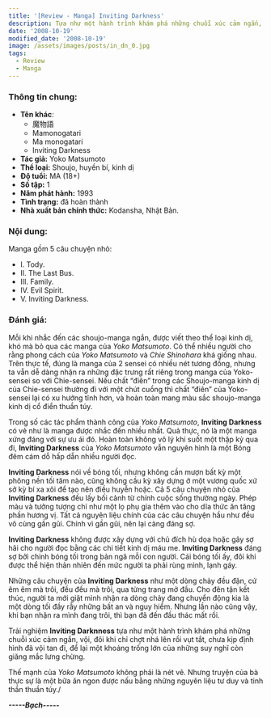 ```yaml
---
title: '[Review - Manga] Inviting Darkness'
description: Tựa như một hành trình khám phá những chuỗi xúc cảm ngắn, vội, đôi khi chỉ chợt nhá lên rồi vụt tắt, chưa kịp định hình đã vội tan đi, để lại một khoảng trống lớn của những suy nghĩ còn giăng mắc lưng chừng. 
date: '2008-10-19'
modified_date: '2008-10-19'
image: /assets/images/posts/in_dn_0.jpg
tags:
  - Review
  - Manga
---
```


### Thông tin chung:
- **Tên khác**:
  - 魔物語
  - Mamonogatari
  - Ma monogatari
  - Inviting Darkness
- **Tác giả:** Yoko Matsumoto
- **Thể loại:** Shoujo, huyền bí, kinh dị
- **Độ tuổi:** MA (18+)
- **Số tập:** 1
- **Năm phát hành:** 1993
- **Tình trạng:** đã hoàn thành
- **Nhà xuất bản chính thức:** Kodansha, Nhật Bản.



 
### Nội dung: 

Manga gồm 5 câu chuyện nhỏ:

* I. Tody.
* II. The Last Bus.
* III. Family.
* IV. Evil Spirit.
* V. Inviting Darkness.

### Đánh giá:

Mỗi khi nhắc đến các shoujo-manga ngắn, được viết theo thể loại kinh dị, khó mà bỏ qua các manga của _Yoko Matsumoto_. Có thể nhiều người cho rằng phong cách của _Yoko Matsumoto_ và _Chie Shinohara_ khá giống nhau. Trên thực tế, đúng là manga của 2 sensei có nhiều nét tương đồng, nhưng ta vẫn dễ dàng nhận ra những đặc trưng rất riêng trong manga của Yoko-sensei so với Chie-sensei. Nếu chất “điên” trong các Shoujo-manga kinh dị của Chie-sensei thường đi với một chút cuồng thì chất “điên” của Yoko-sensei lại có xu hướng tĩnh hơn, và hoàn toàn mang màu sắc shoujo-manga kinh dị cổ điển thuần túy.



Trong số các tác phẩm thành công của _Yoko Matsumoto_, **Inviting Darkness** có vẻ như là manga được nhắc đến nhiều nhất. Quả thực, nó là một manga xứng đáng với sự ưu ái đó. Hoàn toàn không vô lý khi suốt một thập kỷ qua đi, **Inviting Darkness** của _Yoko Matsumoto_ vẫn nguyên hình là một Bóng đêm cám dỗ hấp dẫn nhiều người đọc.



**Inviting Darkness** nói về bóng tối, nhưng không cần mượn bất kỳ một phông nền tối tăm nào, cũng không cầu kỳ xây dựng ở một vương quốc xứ sở kỳ bí xa xôi để tạo nên điều huyễn hoặc. Cả 5 câu chuyện nhỏ của **Inviting Darkness** đều lấy bối cảnh từ chính cuộc sống thường ngày. Phép màu và tưởng tượng chỉ như một lọ phụ gia thêm vào cho dĩa thức ăn tăng phần hương vị. Tất cả nguyên liệu chính của các câu chuyện hầu như đều vô cùng gần gũi. Chính vì gần gũi, nên lại càng đáng sợ.


**Inviting Darkness** không được xây dựng với chủ đích hù dọa hoặc gây sợ hãi cho người đọc bằng các chi tiết kinh dị máu me. **Inviting Darkness** đáng sợ bởi chinh bóng tối trong bản ngã mỗi con người. Cái bóng tối ấy, đôi khi được thể hiện thản nhiên đến mức người ta phải rùng mình, lạnh gáy.

Những câu chuyện của **Inviting Darkness** như một dòng chảy đều đặn, cứ êm êm mà trôi, đều đều mà trôi, qua từng trang mở đầu. Cho đên tận kết thúc, người ta mới giật mình nhận ra dòng chảy đang chuyển động kia là một dòng tối đầy rẫy những bất an và nguy hiểm. Nhưng lần nào cũng vậy, khi bạn nhận ra mình đang trôi, thì bạn đã đến đầu thác mất rồi.

Trải nghiệm **Inviting Darknness** tựa như một hành trình khám phá những chuỗi xúc cảm ngắn, vội, đôi khi chỉ chợt nhá lên rồi vụt tắt, chưa kịp định hình đã vội tan đi, để lại một khoảng trống lớn của những suy nghĩ còn giăng mắc lưng chừng. 

Thế mạnh của _Yoko Matsumoto_ không phải là nét vẽ. Nhưng truyện của bà thực sự là một bữa ăn ngon được nấu bằng những nguyên liệu tư duy và tinh thần thuần túy./


**_-----Bạch-----_**


